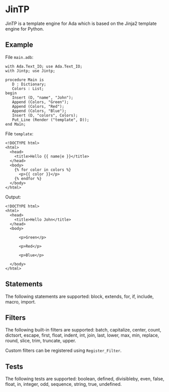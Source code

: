 # JinTP

JinTP is a template engine for Ada which is based on the Jinja2 template
engine for Python.

## Example

File `main.adb`:

    with Ada.Text_IO; use Ada.Text_IO;
    with Jintp; use Jintp;

    procedure Main is
       D : Dictionary;
       Colors : List;
    begin
       Insert (D, "name", "John");
       Append (Colors, "Green");
       Append (Colors, "Red");
       Append (Colors, "Blue");
       Insert (D, "colors", Colors);
       Put_Line (Render ("template", D));
    end Main;

File `template`:

    <!DOCTYPE html>
    <html>
      <head>
        <title>Hello {{ name|e }}</title>
      </head>
      <body>
        {% for color in colors %}
          <p>{{ color }}</p>
        {% endfor %}
      </body>
    </html>

Output:

    <!DOCTYPE html>
    <html>
      <head>
        <title>Hello John</title>
      </head>
      <body>
        
          <p>Green</p>
        
          <p>Red</p>
        
          <p>Blue</p>
        
      </body>
    </html>

## Statements

The following statements are supported: block, extends, for, if, include,
macro, import.

## Filters

The following built-in filters are supported: batch, capitalize, center, count,
dictsort, escape, first, float, indent, int, join, last, lower, max, min,
replace, round, slice, trim, truncate, upper.

Custom filters can be registered using `Register_Filter`.

## Tests

The following tests are supported: boolean, defined, divisibleby, even,
false, float, in, integer, odd, sequence, string, true, undefined.
